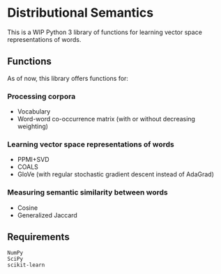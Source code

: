 # Distributional Semantics

This is a WIP Python 3 library of functions for learning vector space representations of words.

## Functions

As of now, this library offers functions for:

### Processing corpora
- Vocabulary
- Word-word co-occurrence matrix (with or without decreasing weighting)
    
### Learning vector space representations of words
- PPMI+SVD
- COALS
- GloVe (with regular stochastic gradient descent instead of AdaGrad)
    
### Measuring semantic similarity between words
- Cosine
- Generalized Jaccard

## Requirements

    NumPy
    SciPy
    scikit-learn